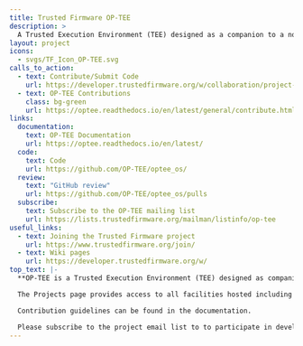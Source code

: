 ```yaml
---
title: Trusted Firmware OP-TEE
description: >
  A Trusted Execution Environment (TEE) designed as a companion to a non-secure Linux kernel running on Arm A-Profile systems (Armv8-A and Armv7-A) using TrustZone technology.
layout: project
icons:
  - svgs/TF_Icon_OP-TEE.svg
calls_to_action:
  - text: Contribute/Submit Code
    url: https://developer.trustedfirmware.org/w/collaboration/project-maintenance-process/
  - text: OP-TEE Contributions
    class: bg-green
    url: https://optee.readthedocs.io/en/latest/general/contribute.html
links:
  documentation:
    text: OP-TEE Documentation
    url: https://optee.readthedocs.io/en/latest/
  code:
    text: Code
    url: https://github.com/OP-TEE/optee_os/
  review:
    text: "GitHub review"
    url: https://github.com/OP-TEE/optee_os/pulls
  subscribe:
    text: Subscribe to the OP-TEE mailing list
    url: https://lists.trustedfirmware.org/mailman/listinfo/op-tee
useful_links:
  - text: Joining the Trusted Firmware project
    url: https://www.trustedfirmware.org/join/
  - text: Wiki pages
    url: https://developer.trustedfirmware.org/w/
top_text: |-
  **OP-TEE is a Trusted Execution Environment (TEE) designed as companion to a non-secure Linux kernel running on Arm; Cortex-A cores using the TrustZone technology. OP-TEE implements TEE Internal Core API v1.1.x which is the API exposed to Trusted Applications and the TEE Client API v1.0, which is the API describing how to communicate with a TEE. Those APIs are defined in the GlobalPlatform API specifications.**

  The Projects page provides access to all facilities hosted including source code, documentation, review for submitting changes, a wiki, the issue/task workboard/tracker as well as showing recent activity in the project.

  Contribution guidelines can be found in the documentation.

  Please subscribe to the project email list to to participate in development discussions.
---
```

